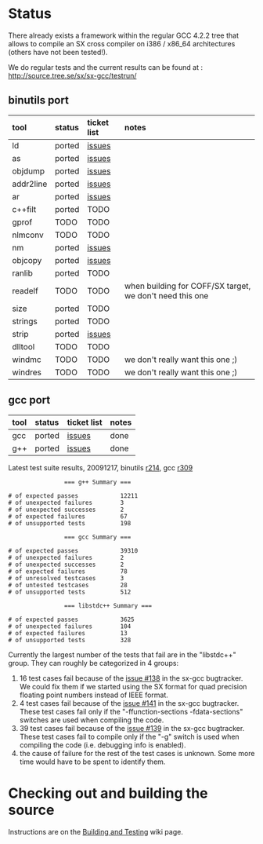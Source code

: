 # Status #

There already exists a framework within the regular GCC 4.2.2 tree that allows to compile an SX cross compiler on i386 / x86\_64 architectures (others have not been tested!).

We do regular tests and the current results can be found at :
http://source.tree.se/sx/sx-gcc/testrun/

## binutils port ##

| **tool**      | **status** | **ticket list** | **notes** |
|:--------------|:-----------|:----------------|:----------|
| ld        | ported | [issues](http://code.google.com/p/sx-gcc/issues/list?q=label:ld) |  |
| as        | ported | [issues](http://code.google.com/p/sx-gcc/issues/list?q=label:gas) |  |
| objdump   | ported | [issues](http://code.google.com/p/sx-gcc/issues/list?q=label:objdump) |  |
| addr2line | ported | [issues](http://code.google.com/p/sx-gcc/issues/list?q=label:addr2line) |  |
| ar        | ported | [issues](http://code.google.com/p/sx-gcc/issues/list?q=label:ar) |  |
| c++filt   | ported | TODO |  |
| gprof     | TODO | TODO |  |
| nlmconv   | TODO | TODO |  |
| nm        | ported | [issues](http://code.google.com/p/sx-gcc/issues/list?q=label:nm) |  |
| objcopy   | ported  | [issues](http://code.google.com/p/sx-gcc/issues/list?q=label:objcopy) |  |
| ranlib    | ported | TODO |  |
| readelf   | TODO | TODO | when building for COFF/SX target, we don't need this one |
| size      | ported | TODO |  |
| strings   | ported | TODO |  |
| strip     | ported | [issues](http://code.google.com/p/sx-gcc/issues/list?q=label:strip) |  |
| dlltool   | TODO | TODO |  |
| windmc    | TODO | TODO | we don't really want this one ;) |
| windres   | TODO | TODO | we don't really want this one ;) |

## gcc port ##

| **tool**      | **status** | **ticket list** | **notes** |
|:--------------|:-----------|:----------------|:----------|
| gcc         | ported   | [issues](http://code.google.com/p/sx-gcc/issues/list?q=label:gcc) | done |
| g++         | ported  | [issues](http://code.google.com/p/sx-gcc/issues/list?q=label:g++) | done |


Latest test suite results, 20091217, binutils [r214](https://code.google.com/p/sx-gcc/source/detail?r=214), gcc [r309](https://code.google.com/p/sx-gcc/source/detail?r=309)

```
                === g++ Summary ===

# of expected passes            12211
# of unexpected failures        3
# of unexpected successes       2
# of expected failures          67
# of unsupported tests          198

                === gcc Summary ===

# of expected passes            39310
# of unexpected failures        2
# of unexpected successes       2
# of expected failures          78
# of unresolved testcases       3
# of untested testcases         28
# of unsupported tests          512

                === libstdc++ Summary ===

# of expected passes            3625
# of unexpected failures        104
# of expected failures          13
# of unsupported tests          328
```

Currently the largest number of the tests that fail are in the "libstdc++" group. They can roughly be categorized in 4 groups:
  1. 16 test cases fail because of the [issue #138](https://code.google.com/p/sx-gcc/issues/detail?id=#138) in the sx-gcc bugtracker. We could fix them if we started using the SX format for quad precision floating point numbers instead of IEEE format.
  1. 4 test cases fail because of the [issue #141](https://code.google.com/p/sx-gcc/issues/detail?id=#141) in the sx-gcc bugtracker. These test cases fail only if the "-ffunction-sections -fdata-sections" switches are used when compiling the code.
  1. 39 test cases fail because of the [issue #139](https://code.google.com/p/sx-gcc/issues/detail?id=#139) in the sx-gcc bugtracker. These test cases fail to compile only if the "-g" switch is used when compiling the code (i.e. debugging info is enabled).
  1. the cause of failure for the rest of the test cases is unknown. Some more time would have to be spent to identify them.

# Checking out and building the source #

Instructions are on the [Building and Testing](BuildTest.md) wiki page.